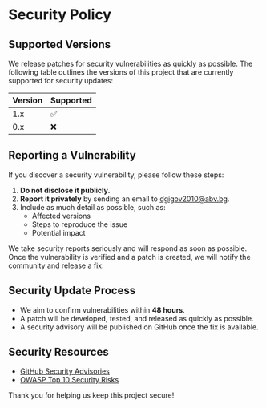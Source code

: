 # Security Policy

## Supported Versions

We release patches for security vulnerabilities as quickly as possible. The following table outlines the versions of this project that are currently supported for security updates:

| Version | Supported          |
| ------- | ------------------ |
| 1.x     | :white_check_mark: |
| 0.x     | :x:                |

## Reporting a Vulnerability

If you discover a security vulnerability, please follow these steps:

1. **Do not disclose it publicly.**
2. **Report it privately** by sending an email to [dgigov2010@abv.bg](mailto:dgigov2010@abv.bg).
3. Include as much detail as possible, such as:
   - Affected versions
   - Steps to reproduce the issue
   - Potential impact

We take security reports seriously and will respond as soon as possible. Once the vulnerability is verified and a patch is created, we will notify the community and release a fix.

## Security Update Process

- We aim to confirm vulnerabilities within **48 hours**.
- A patch will be developed, tested, and released as quickly as possible.
- A security advisory will be published on GitHub once the fix is available.

## Security Resources

- [GitHub Security Advisories](https://github.com/advisories)
- [OWASP Top 10 Security Risks](https://owasp.org/www-project-top-ten/)

Thank you for helping us keep this project secure!

